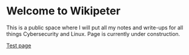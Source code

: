 # Welcome to Wikipeter
This is a public space where I will put all my notes and write-ups for all things Cybersecurity and Linux.
Page is currently under construction.

[Test page](test.md)
